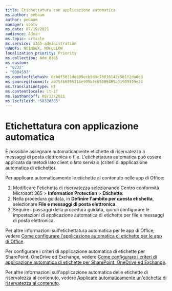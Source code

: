 ```yaml
---
title: Etichettatura con applicazione automatica
ms.author: pebaum
author: pebaum
manager: scotv
ms.date: 07/19/2021
audience: Admin
ms.topic: article
ms.service: o365-administration
ROBOTS: NOINDEX, NOFOLLOW
localization_priority: Priority
ms.collection: Adm_O365
ms.custom:
- "8232"
- "9004597"
ms.openlocfilehash: 0cbdf5031de899ecb9d3c78016148c581f2da0c8
ms.sourcegitcommit: ab75f66355116e995b3cb5505465b31989339e28
ms.translationtype: HT
ms.contentlocale: it-IT
ms.lasthandoff: 08/13/2021
ms.locfileid: "58320565"
---
```

# <a name="auto-apply-labeling"></a>Etichettatura con applicazione automatica

È possibile assegnare automaticamente etichette di riservatezza a messaggi di posta elettronica o file. L'etichettatura automatica può essere applicata da metodi lato client o lato servizio (criteri di applicazione automatica di etichette).

Per applicare automaticamente le etichette al contenuto nelle app di Office: 

1. Modificare l'etichetta di riservatezza selezionando Centro conformità Microsoft 365 > **Information Protection** > **Etichette**. 
1. Nella procedura guidata, in **Definire l'ambito per questa etichetta**, selezionare **File e messaggi di posta elettronica**. 
1. Seguire i passaggi della procedura guidata, quindi configurare le impostazioni di applicazione automatica di etichette per file e messaggi di posta elettronica. 

Per altre informazioni sull'etichettatura automatica per le app di Office, vedere [Come configurare l'applicazione automatica di etichette per le app di Office](https://docs.microsoft.com/microsoft-365/compliance/apply-sensitivity-label-automatically#how-to-configure-auto-labeling-for-office-apps).

Per configurare i criteri di applicazione automatica di etichette per SharePoint, OneDrive ed Exchange, vedere [Come configurare i criteri di applicazione automatica di etichette per SharePoint, OneDrive ed Exchange](https://go.microsoft.com/fwlink/?linkid=2148841).

Per altre informazioni sull'applicazione automatica delle etichette di riservatezza al contenuto, vedere [Applicare automaticamente un'etichetta di riservatezza al contenuto](https://docs.microsoft.com/microsoft-365/compliance/apply-sensitivity-label-automatically).